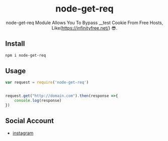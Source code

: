 <h1 align="center">node-get-req</h1>

<div align="center">

node-get-req Module Allows You To Bypass __test Cookie
From Free Hosts, Like(https://infinityfree.net/) 😎.



</div>

## Install

```sh
npm i node-get-req
```

## Usage

```js
var request = require('node-get-req')


request.get("http://domain.com").then(response =>{
    console.log(response)
})
```

## Social Account
* [instagram](https://www.instagram.com/oses/)
